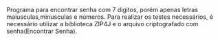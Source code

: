 Programa para encontrar senha com 7 digitos, porém apenas letras maiusculas,minusculas e números.
Para realizar os testes necessários, é necessário utilizar a biblioteca ZIP4J e o arquivo criptografado com senha(Encontrar Senha).
